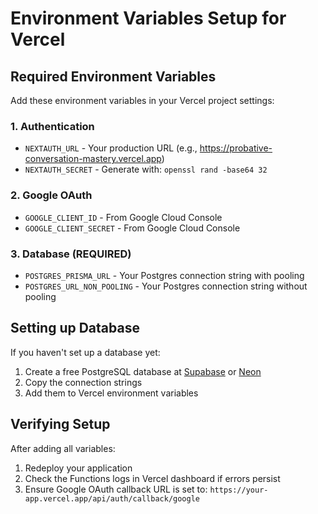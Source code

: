 # Environment Variables Setup for Vercel

## Required Environment Variables

Add these environment variables in your Vercel project settings:

### 1. Authentication
- `NEXTAUTH_URL` - Your production URL (e.g., https://probative-conversation-mastery.vercel.app)
- `NEXTAUTH_SECRET` - Generate with: `openssl rand -base64 32`

### 2. Google OAuth
- `GOOGLE_CLIENT_ID` - From Google Cloud Console
- `GOOGLE_CLIENT_SECRET` - From Google Cloud Console

### 3. Database (REQUIRED)
- `POSTGRES_PRISMA_URL` - Your Postgres connection string with pooling
- `POSTGRES_URL_NON_POOLING` - Your Postgres connection string without pooling

## Setting up Database

If you haven't set up a database yet:

1. Create a free PostgreSQL database at [Supabase](https://supabase.com) or [Neon](https://neon.tech)
2. Copy the connection strings
3. Add them to Vercel environment variables

## Verifying Setup

After adding all variables:
1. Redeploy your application
2. Check the Functions logs in Vercel dashboard if errors persist
3. Ensure Google OAuth callback URL is set to: `https://your-app.vercel.app/api/auth/callback/google`